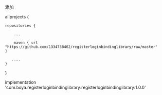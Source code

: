 添加

allprojects {

    repositories {
    
        ...
       
        maven { url "https://github.com/1334738402/registerloginbindinglibrary/raw/master" }
       
       ....
    }
}


implementation 'com.boya.registerloginbindinglibrary:registerloginbindinglibrary:1.0.0'
